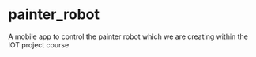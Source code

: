 # painter_robot

A mobile app to control the painter robot which we are creating within the IOT project course

